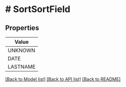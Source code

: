 # # SortSortField


## Properties 



| Value |
------------ | 
UNKNOWN|&#39;UNKNOWN&#39;
DATE|&#39;DATE&#39;
LASTNAME|&#39;LASTNAME&#39;

[[Back to Model list]](../../README.md#models) [[Back to API list]](../../README.md#endpoints) [[Back to README]](../../README.md)

